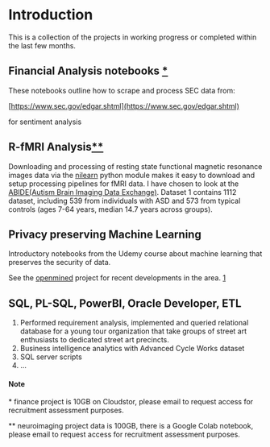 #  Introduction

This is a collection of the projects in working progress or completed within the last few months.

## Financial Analysis notebooks </sup>[*](#Note)</sup>

These notebooks outline how to scrape and process SEC data from:

[https://www.sec.gov/edgar.shtml](https://www.sec.gov/edgar.shtml)

for sentiment analysis 

## R-fMRI Analysis</sup>[**](#Note)</sup>

Downloading and processing of resting state functional magnetic resonance images data via the [nilearn](https://nilearn.github.io/) python module makes it easy to download and setup processing pipelines for fMRI data. I have chosen to look at the [ABIDE(Autism Brain Imaging Data Exchange)](https://github.com/OpenXAIProject/Preprocessed_ABIDE_Dataset). Dataset 1 contains 1112 dataset, including 539 from individuals with ASD and 573 from typical controls (ages 7-64 years, median 14.7 years across groups).  

##  Privacy preserving Machine Learning

Introductory notebooks from the Udemy course about machine learning that preserves the security of data.

See the
[openmined](https://www.openmined.org/)
project for recent developments in the area.
</sup>[1](https://arxiv.org/abs/1811.04017)</sup>

## SQL, PL-SQL, PowerBI, Oracle Developer, ETL
1. Performed requirement analysis, implemented and queried relational database for a young tour organization that take groups of street art enthusiasts to dedicated street art precincts.
2. Business intelligence analytics with Advanced Cycle Works dataset
3. SQL server scripts
4. ...

#### Note
\* finance project is 10GB on Cloudstor, please email to request access for recruitment assessment purposes.

\*\* neuroimaging project data is 100GB, there is a Google Colab notebook, please email to request access for recruitment assessment purposes.
